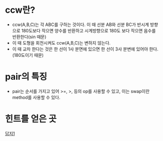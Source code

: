 # ccw란?
* ccw(A,B,C)는 각 ABC를 구하는 것이다. 이 때 선분 AB와 선분 BC가 반시계 방향으로 180도보다 작으면 양수를 반환하고 시계방향으로 180도 보다 작으면 음수를 반환한다(sin 때문)
* 이 때 도형을 회전시켜도 ccw(A,B,C)는 변하지 않는다.
* 이 때 교차 한다는 것은 한 선이 1사 분면에 있으면 한 선이 3사 분변에 있어야 한다.(180도이기 때문)

# pair의 특징
* pair는 순서를 가지고 있어 >=, >, 등의 op를 사용할 수 있고, 이는 swap이란 method를 사용할 수 있다.

# 힌트를 얻은 곳
[답지1](https://velog.io/@jini_eun/%EB%B0%B1%EC%A4%80-17387%EB%B2%88-%EC%84%A0%EB%B6%84-%EA%B5%90%EC%B0%A8-2-Java-Python)
